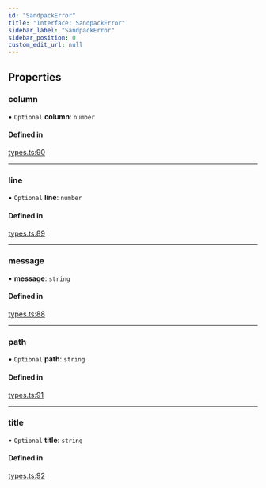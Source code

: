 ```yaml
---
id: "SandpackError"
title: "Interface: SandpackError"
sidebar_label: "SandpackError"
sidebar_position: 0
custom_edit_url: null
---
```


## Properties

### column

• `Optional` **column**: `number`

#### Defined in

[types.ts:90](https://github.com/codesandbox/sandpack/blob/b675032/sandpack-client/src/types.ts#L90)

___

### line

• `Optional` **line**: `number`

#### Defined in

[types.ts:89](https://github.com/codesandbox/sandpack/blob/b675032/sandpack-client/src/types.ts#L89)

___

### message

• **message**: `string`

#### Defined in

[types.ts:88](https://github.com/codesandbox/sandpack/blob/b675032/sandpack-client/src/types.ts#L88)

___

### path

• `Optional` **path**: `string`

#### Defined in

[types.ts:91](https://github.com/codesandbox/sandpack/blob/b675032/sandpack-client/src/types.ts#L91)

___

### title

• `Optional` **title**: `string`

#### Defined in

[types.ts:92](https://github.com/codesandbox/sandpack/blob/b675032/sandpack-client/src/types.ts#L92)
